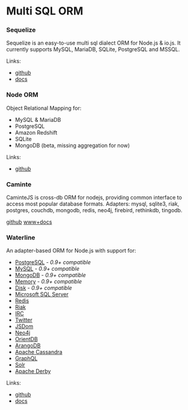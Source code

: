 
# Multi SQL ORM

### Sequelize
Sequelize is an easy-to-use multi sql dialect ORM for Node.js & io.js.
It currently supports MySQL, MariaDB, SQLite, PostgreSQL and MSSQL.

Links:
- [github](https://github.com/sequelize/sequelize)
- [docs](http://docs.sequelizejs.com/en/latest)

### Node ORM

Object Relational Mapping for:
- MySQL & MariaDB
- PostgreSQL
- Amazon Redshift
- SQLite
- MongoDB (beta, missing aggregation for now)

Links:
- [github](https://github.com/dresende/node-orm2)


### Caminte

CaminteJS is cross-db ORM for nodejs, providing common interface to access most popular database formats.
Adapters: mysql, sqlite3, riak, postgres, couchdb, mongodb, redis, neo4j, firebird, rethinkdb, tingodb.

[github](https://github.com/biggora/caminte)
[www+docs](http://www.camintejs.com/)

### Waterline

An adapter-based ORM for Node.js with support for:
- [PostgreSQL](https://github.com/balderdashy/sails-postgresql) - *0.9+ compatible*
- [MySQL](https://github.com/balderdashy/sails-mysql) - *0.9+ compatible*
- [MongoDB](https://github.com/balderdashy/sails-mongo) - *0.9+ compatible*
- [Memory](https://github.com/balderdashy/sails-memory) - *0.9+ compatible*
- [Disk](https://github.com/balderdashy/sails-disk) - *0.9+ compatible*
- [Microsoft SQL Server](https://github.com/cnect/sails-sqlserver)
- [Redis](https://github.com/balderdashy/sails-redis)
- [Riak](https://github.com/balderdashy/sails-riak)
- [IRC](https://github.com/balderdashy/sails-irc)
- [Twitter](https://github.com/balderdashy/sails-twitter)
- [JSDom](https://github.com/mikermcneil/sails-jsdom)
- [Neo4j](https://github.com/natgeo/sails-neo4j)
- [OrientDB](https://github.com/appscot/sails-orientdb)
- [ArangoDB](https://github.com/rosmo/sails-arangodb)
- [Apache Cassandra](https://github.com/dtoubelis/sails-cassandra)
- [GraphQL](https://github.com/wistityhq/waterline-graphql)
- [Solr](https://github.com/sajov/sails-solr)
- [Apache Derby](https://github.com/dash-/node-sails-derby)

Links:
- [github](https://github.com/balderdashy/waterline)
- [docs](https://github.com/balderdashy/waterline-docs)

